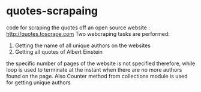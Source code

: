 # quotes-scrapaing
code for scraping the quotes off an open source website : http://quotes.toscrape.com
Two webcraping tasks are performed: 
1. Getting the name of all unique authors on the websites
2. Getting all quotes of Albert Einstein

the specific number of pages of the website is not specified therefore, while loop is used to terminate at the instant when there are no more authors found on the page.
Also Counter method from collections module is used for getting unique authors
